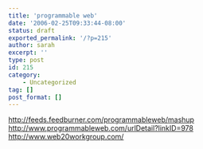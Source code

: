 ```yaml
---
title: 'programmable web'
date: '2006-02-25T09:33:44-08:00'
status: draft
exported_permalink: '/?p=215'
author: sarah
excerpt: ''
type: post
id: 215
category:
    - Uncategorized
tag: []
post_format: []
---
```

http://feeds.feedburner.com/programmableweb/mashup  
http://www.programmableweb.com/urlDetail?linkID=978  
http://www.web20workgroup.com/
